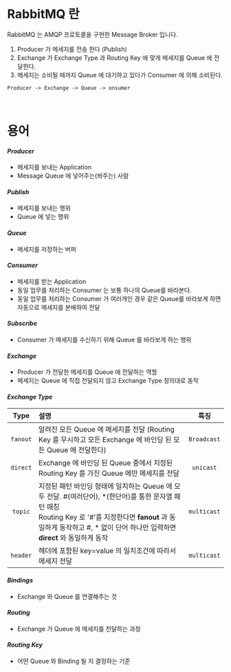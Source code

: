 # RabbitMQ 란

RabbitMQ 는 AMQP 프로토콜을 구현한 Message Broker 입니다.

1. Producer 가 메세지를 전송 한다 (Publish)
2. Exchange 가 Exchange Type 과 Routing Key 에 맞게 메세지를 Queue 에 전달한다.
3. 메세지는 소비될 때까지 Queue 에 대기하고 있다가 Consumer 에 의해 소비된다.

```html
Producer -> Exchange -> Queue -> onsumer
```

<br>

# 용어

#### *Producer*
- 메세지를 보내는 Application
- Message Queue 에 넣어주는(쏴주는) 사람

#### *Publish*
- 메세지를 보내는 행위
- Queue 에 넣는 행위

#### *Queue*
- 메세지를 저장하는 버퍼

#### *Consumer*
- 메세지를 받는 Application
- 동일 업무를 처리하는 Consumer 는 보통 하나의 Queue를 바라본다.
- 동일 업무를 처리하는 Consumer 가 여러개인 경우 같은 Queue를 바라보게 하면 자동으로 메세지를 분배하여 전달

#### *Subscribe*
- Consumer 가 메세지를 수신하기 위해 Queue 를 바라보게 하는 행위

#### *Exchange*
- Producer 가 전달한 메세지를 Queue 에 전달하는 역할
- 메세지는 Queue 에 직접 전달되지 않고 Exchange Type 정의대로 동작

#### *Exchange Type*
Type | 설명 | 특징
:---: | :--- | :---: |
`fanout` | 알려진 모든 Queue 에 메세지를 전달 (Routing Key 를 무시하고 모든 Exchange 에 바인딩 된 모든 Queue 에 전달한다) | `Broadcast`
`direct` | Exchange 에 바인딩 된 Queue 중에서 지정된 Routing Key 를 가진 Queue 에만 메세지를 전달 | `unicast`
`topic` | 지정된 패턴 바인딩 형태에 일치하는 Queue 에 모두 전달. #(여러단어), *(한단어)를 통한 문자열 패턴 매칭<br>Routing Key 로 '#'를 지정한다면 __fanout__ 과 동일하게 동작하고 #, * 없이 단어 하나만 입력하면 __direct__ 와 동일하게 동작 | `multicast`
`header` | 헤더에 포함된 key=value 의 일치조건에 따라서 메세지 전달 | `multicast`

#### *Bindings*
- Exchange 와 Queue 를 연결해주는 것

#### *Routing*
- Exchange 가 Queue 에 메세지를 전달하는 과정

#### *Routing Key*
- 어떤 Queue 와 Binding 될 지 결정하는 기준

